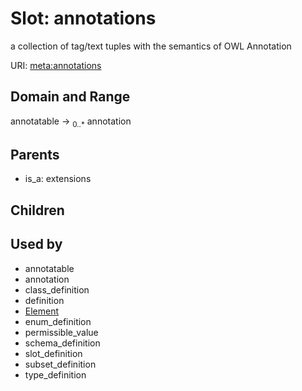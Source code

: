 
# Slot: annotations


a collection of tag/text tuples with the semantics of OWL Annotation

URI: [meta:annotations](https://w3id.org/biolink/biolinkml/meta/annotations)


## Domain and Range

annotatable ->  <sub>0..*</sub> annotation

## Parents

 *  is_a: extensions

## Children


## Used by

 * annotatable
 * annotation
 * class_definition
 * definition
 * [Element](Element.md)
 * enum_definition
 * permissible_value
 * schema_definition
 * slot_definition
 * subset_definition
 * type_definition
